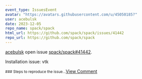 ```yaml
---
event_type: IssuesEvent
avatar: "https://avatars.githubusercontent.com/u/45050185?"
user: acebulsk
date: 2023-12-05
repo_name: spack/spack
html_url: https://github.com/spack/spack/issues/41442
repo_url: https://github.com/spack/spack
---
```


<a href='https://github.com/acebulsk' target='_blank'>acebulsk</a> open issue <a href='https://github.com/spack/spack/issues/41442' target='_blank'>spack/spack#41442</a>.

<p>Installation issue: vtk</p><small>### Steps to reproduce the issue...</small><a href='https://github.com/spack/spack/issues/41442' target='_blank'>View Comment</a>